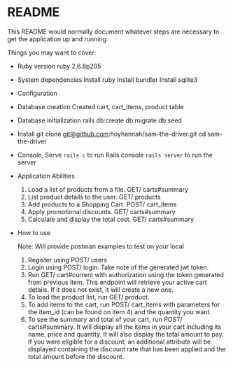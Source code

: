 # README

This README would normally document whatever steps are necessary to get the
application up and running.

Things you may want to cover:

* Ruby version
    ruby 2.6.8p205
* System dependencies
    Install ruby
    Install bundler
    Install sqlite3

* Configuration

* Database creation
    Created cart, cart_items, product table

* Database initialization
    rails db:create db:migrate db:seed

* Install
    git clone git@github.com:hoyhannah/sam-the-driver.git
    cd sam-the-driver

* Console, Serve
    `rails c` to run Rails console
    `rails server` to run the server

* Application Abilities

    1. Load a list of products from a file.
        GET/ carts#summary
    2. List product details to the user.
        GET/ products
    3. Add products to a Shopping Cart.
        POST/ cart_items
    4. Apply promotional discounts.
        GET/ carts#summary
    5. Calculate and display the total cost.
        GET/ carts#summary

* How to use

    Note: Will provide postman examples to test on your local

    1. Register using POST/ users
    2. Login using POST/ login. Take note of the generated jwt token.
    3. Run GET/ cart#current with authorization using the token generated from previous item.
    This endpoint will retrieve your active cart details. If it does not exist, it will create a new one.
    4. To load the product list, run GET/ product.
    5. To add items to the cart, run POST/ cart_items with parameters for the item_id (can be found on item 4) and the quantity you want.
    6. To see the summary and total of your cart, run POST/ carts#summary. It will display all the items in your cart including its name, price and quantity.
    It will also display the total amount to pay. If you were eligible for a discount, an additional attribute will be displayed containing the discount rate that has been applied and the total amount before the discount.
